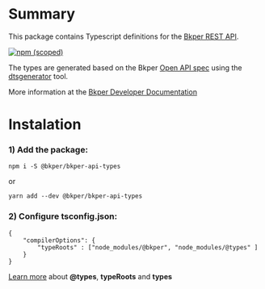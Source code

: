 # Summary

This package contains Typescript definitions for the [Bkper REST API](https://bkper.com/docs/#rest-api).

[![npm (scoped)](https://img.shields.io/npm/v/@bkper/bkper-api-types?color=%235889e4)](https://www.npmjs.com/package/@bkper/bkper-api-types)

The types are generated based on the Bkper [Open API spec](https://app.bkper.com/openapi.json) using the [dtsgenerator](https://github.com/horiuchi/dtsgenerator) tool.

More information at the [Bkper Developer Documentation](http://bkper.com/docs/#rest-api)

# Instalation

### 1) Add the package:

```
npm i -S @bkper/bkper-api-types
```
or
```
yarn add --dev @bkper/bkper-api-types
```

### 2) Configure tsconfig.json:

```
{
    "compilerOptions": {
        "typeRoots" : ["node_modules/@bkper", "node_modules/@types" ]
    }
}
```

[Learn more](https://www.typescriptlang.org/docs/handbook/tsconfig-json.html#types-typeroots-and-types) about **@types**, **typeRoots** and **types**

